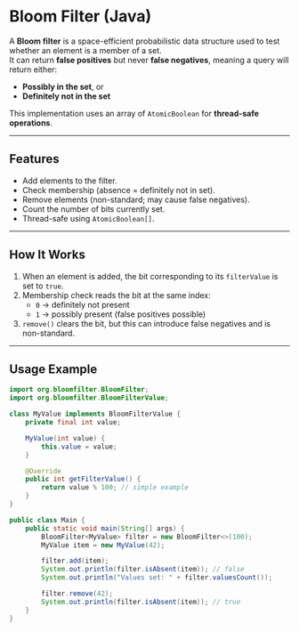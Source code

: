 # Bloom Filter (Java)

A **Bloom filter** is a space-efficient probabilistic data structure used to test whether an element is a member of a set.  
It can return **false positives** but never **false negatives**, meaning a query will return either:

- **Possibly in the set**, or
- **Definitely not in the set**

This implementation uses an array of `AtomicBoolean` for **thread-safe operations**.

---

## Features
- Add elements to the filter.
- Check membership (absence = definitely not in set).
- Remove elements (non-standard; may cause false negatives).
- Count the number of bits currently set.
- Thread-safe using `AtomicBoolean[]`.

---

## How It Works

1. When an element is added, the bit corresponding to its `filterValue` is set to `true`.
2. Membership check reads the bit at the same index:
    - `0` → definitely not present
    - `1` → possibly present (false positives possible)
3. `remove()` clears the bit, but this can introduce false negatives and is non-standard.

---

## Usage Example

```java
import org.bloomfilter.BloomFilter;
import org.bloomfilter.BloomFilterValue;

class MyValue implements BloomFilterValue {
    private final int value;

    MyValue(int value) {
        this.value = value;
    }

    @Override
    public int getFilterValue() {
        return value % 100; // simple example
    }
}

public class Main {
    public static void main(String[] args) {
        BloomFilter<MyValue> filter = new BloomFilter<>(100);
        MyValue item = new MyValue(42);

        filter.add(item);
        System.out.println(filter.isAbsent(item)); // false
        System.out.println("Values set: " + filter.valuesCount());

        filter.remove(42);
        System.out.println(filter.isAbsent(item)); // true
    }
}
